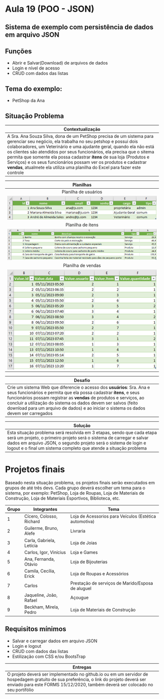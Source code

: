 # Aula 19 (POO - JSON)

## Sistema de exemplo com persistência de dados em arquivo JSON

## Funções
- Abrir e Salvar(Download) de arquivos de dados
- Login e nível de acesso
- CRUD com dados das listas

## Tema do exemplo:
- PetShop da Ana

## Situação Problema
|Contextualização|
|-|
|A Sra. Ana Souza Silva, dona de um PetShop precisa de um sistema para gerenciar seu negócio, ela trabalha no seu petshop e possui dois colaboradores, um Veterinário e uma ajudante geral, quando ela não está os clientes são atendidos por seus funcionários, ela precisa que o sitema permita que somente ela possa cadastrar **ítens** de sua loja (Produtos e Serviços) e os seus funcionários possam ver os produtos e cadastrar **vendas**, atualmete ela utiliza uma planilha do Excel para fazer este controle|

|Planilhas|
|:-:|
|Planilha de usuários|
|![usuarios](./usuarios.png)|
|Planilha de ítens|
|![usuarios](./itens.png)|
|Planilha de vendas|
|![usuarios](./vendas.png)|

|Desafio|
|-|
|Crie um sistema Web que diferencie o acesso dos **usuários**: Sra. Ana e seus funcionários e permita que ela possa cadastrar **ítens**, e seus funcionários possam registrar as **vendas** de produtos e serviços, ao concluir a utilização do sistema os dados devem ser salvos (feito download para um arquivo de dados) e ao iniciar o sistema os dados devem ser carregados|

|Solução|
|-|
|Esta situação problema será resolvida em 3 etapas, sendo que cada etapa será um projeto, o primeiro projeto será o sistema de carregar e salvar dados em arquivo JSON, o segundo projeto será o sistema de login e logout e o final um sistema completo que atende a situação problema|

# Projetos finais
Baseado nesta situação problema, os projetos finais serão executados em grupos de até três devs. Cada grupo deverá escolher um tema para o sistema, por exemplo: PetShop, Loja de Roupas, Loja de Materiais de Construção, Loja de Materiais Esportivos, Biblioteca, etc.

|Grupo|Integrantes|Tema|
|-|-|-|
|1|Cícero, Colosso, Richard|Loja de Acessorios para Veículos (Estética automotiva)|
|2|Guilerme, Bruno, Alefe|Livraria|
|3|Carla, Gabriela, Letícia|Loja de Joias|
|4|Carlos, Igor, Vinícius|Loja e Games|
|5|Ana, Fernanda, Otávio|Loja de Bijouterias|
|6|Camila, Cecília, Erick|Loja de Roupas e Acessórios|
|7|Carlos|Prestação de serviços de Marido/Esposa de aluguel|
|8|Jaqueline, João, Rafael|Açougue|
|9|Beckham, Mirela, Pedro|Loja de Materiais de Construção|

## Requisitos mínimos
- Salvar e carregar dados em arquivo JSON
- Login e logout
- CRUD com dados das listas
- Estilização com CSS e/ou BootsTrap

|Entregas|
|-|
|O projeto deverá ser implementado no github.io ou em um servidor de hospedagem gratuito de sua preferência, o link do projeto deverá ser enviado para este FORMS 15/12/2020, também deverá ser colocado no seu portifólio|
